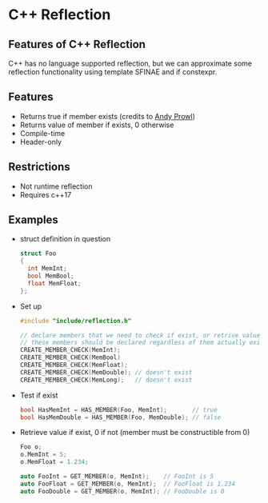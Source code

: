 # C++ Reflection

## Features of C++ Reflection

C++ has no language supported reflection, but we can approximate some reflection functionality using template SFINAE and if constexpr.

## Features

* Returns true if member exists (credits to [Andy Prowl](https://stackoverflow.com/a/14523787))
* Returns value of member if exists, 0 otherwise
* Compile-time
* Header-only

## Restrictions

* Not runtime reflection
* Requires c++17

## Examples

* struct definition in question
  ```cpp
  struct Foo
  {
    int MemInt;
    bool MemBool;
    float MemFloat;
  };
  ```
* Set up
  ```cpp
  #include "include/reflection.h"

  // declare members that we need to check if exist, or retrive value
  // these members should be declared regardless of them actually existing or not
  CREATE_MEMBER_CHECK(MemInt);
  CREATE_MEMBER_CHECK(MemBool)
  CREATE_MEMBER_CHECK(MemFloat);
  CREATE_MEMBER_CHECK(MemDouble); // doesn't exist
  CREATE_MEMBER_CHECK(MemLong);   // doesn't exist
  ```

* Test if exist
  ```cpp
  bool HasMemInt = HAS_MEMBER(Foo, MemInt);       // true
  bool HasMemDouble = HAS_MEMBER(Foo, MemDouble); // false
  ```

* Retrieve value if exist, 0 if not (member must be constructible from 0)
  ```cpp
  Foo o;
  o.MemInt = 5;
  o.MemFloat = 1.234;

  auto FooInt = GET_MEMBER(o, MemInt);    // FooInt is 5
  auto FooFloat = GET_MEMBER(o, MemInt);  // FooFloat is 1.234
  auto FooDouble = GET_MEMBER(o, MemInt); // FooDouble is 0
  ```
